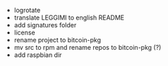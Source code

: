 * logrotate
* translate LEGGIMI to english README
* add signatures folder
* license
* rename project to bitcoin-pkg
* mv src to rpm and rename repos to bitcoin-pkg (?)
* add raspbian dir
